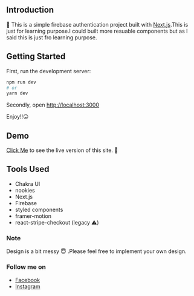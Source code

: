 ## Introduction
:rocket: This is a simple firebase authentication project built with [Next.js](https://nextjs.org/).This is just for learning purpose.I could built more resuable components but as I said this is just fro learning purpose.

## Getting Started

First, run the development server:

```bash
npm run dev
# or
yarn dev
```
Secondly, open [http://localhost:3000](http://localhost:3000)

Enjoy!!:stuck_out_tongue:

## Demo 

[Click Me]() to see the live version of this site. :cowboy_hat_face:

## Tools Used

- Chakra UI
- nookies
- Next.js
- Firebase
- styled components
- framer-motion
- react-stripe-checkout (legacy ⚠️)

### Note
Design is a bit messy :innocent: .Please feel free to implement your own design.

### Follow me on 

- [Facebook](https://www.facebook.com/Bimalmagar770077)
- [Instagram](https://www.instagram.com/bimal_thapa.magar/)

